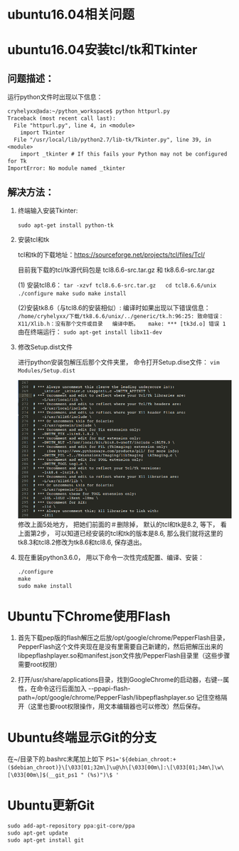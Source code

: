 ubuntu16.04相关问题
==================

# ubuntu16.04安装tcl/tk和Tkinter
## 问题描述：

运行python文件时出现以下信息：

```
cryhelyxx@ada:~/python_workspace$ python httpurl.py   
Traceback (most recent call last):  
  File "httpurl.py", line 4, in <module>  
    import Tkinter  
  File "/usr/local/lib/python2.7/lib-tk/Tkinter.py", line 39, in <module>  
    import _tkinter # If this fails your Python may not be configured for Tk  
ImportError: No module named _tkinter  
```

## 解决方法：

1. 终端输入安装Tkinter:

    `sudo apt-get install python-tk`

2. 安装tcl和tk

    tcl和tk的下载地址：https://sourceforge.net/projects/tcl/files/Tcl/

    目前我下载的tcl/tk源代码包是 tcl8.6.6-src.tar.gz 和 tk8.6.6-src.tar.gz

    (1) 安装tcl8.6：
        ```
        tar -xzvf tcl8.6.6-src.tar.gz  
        cd tcl8.6.6/unix
        ./configure
        make
        sudo make install
        ```

    (2)安装tk8.6（与tcl8.6的安装相似）:
        编译时如果出现以下错误信息：
        ```
        /home/cryhelyxx/下载/tk8.6.6/unix/../generic/tk.h:96:25: 致命错误： X11/Xlib.h：没有那个文件或目录  
        编译中断。  
        make: *** [tk3d.o] 错误 1  
        ```
        由在终端运行：
            `sudo apt-get install libx11-dev`

3. 修改Setup.dist文件

    进行python安装包解压后那个文件夹里， 命令打开Setup.dise文件：
    `vim Modules/Setup.dist`
    
    ![](../Pictures/Linux-pic1.png)
    修改上面5处地方， 把她们前面的＃删除掉， 默认的tcl和tk是8.2, 等下， 看上面第2步， 可以知道已经安装的tcl和tk的版本是8.6, 那么我们就将这里的tk8.3和tcl8.2修改为tk8.6和tcl8.6, 保存退出。

4. 现在重装python3.6.0， 用以下命令一次性完成配置、编译、安装：
    
    ```
    ./configure
    make
    sudo make install
    ```


# Ubuntu下Chrome使用Flash

1. 首先下载pep版的flash解压之后放/opt/google/chrome/PepperFlash目录，PepperFlash这个文件夹现在是没有里需要自己新建的，然后把解压出来的libpepflashplayer.so和manifest.json文件放/PepperFlash目录里（这些步骤需要root权限）

2. 打开/usr/share/applications目录，找到GoogleChrome的启动器，右键--属性，在命令这行后面加入 --ppapi-flash-path=/opt/google/chrome/PepperFlash/libpepflashplayer.so 记住空格隔开（这里也要root权限操作，用文本编辑器也可以修改）然后保存。


# Ubuntu终端显示Git的分支

在~/目录下的.bashrc末尾加上如下
`PS1='${debian_chroot:+($debian_chroot)}\[\033[01;32m\]\u@\h\[\033[00m\]:\[\033[01;34m\]\w\[\033[00m\]$(__git_ps1 " (%s)")\$ '`

# Ubuntu更新Git
```
sudo add-apt-repository ppa:git-core/ppa
sudo apt-get update
sudo apt-get install git
```